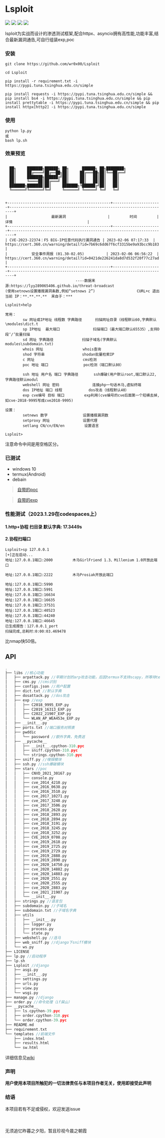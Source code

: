 # Lsploit

![](https://img.shields.io/badge/Size-4MB-informational?style=for-the-badge&logo=appveyor)
![](https://img.shields.io/badge/tested-termux-green?style=for-the-badge&logo=appveyor)
![](https://img.shields.io/github/issues/wr0x00/Lsploit?style=for-the-badge&logo=appveyor)
![](https://img.shields.io/github/stars/wr0x00/Lsploit?style=for-the-badge&logo=appveyor)

lsploit为实战而设计的渗透测试框架,配合httpx、asyncio拥有高性能,功能丰富,结合最新漏洞通告,可自行组装exp,poc

### 安装
```shell
git clone https://github.com/wr0x00/Lsploit

cd Lsploit

pip install -r requirement.txt -i https://pypi.tuna.tsinghua.edu.cn/simple

pip install requests -i https://pypi.tuna.tsinghua.edu.cn/simple && pip install bs4 -i https://pypi.tuna.tsinghua.edu.cn/simple && pip install prettytable -i https://pypi.tuna.tsinghua.edu.cn/simple && pip install httpx[http2] -i https://pypi.tuna.tsinghua.edu.cn/simple

```
### 使用
```shell
python lp.py
或
bash lp.sh
```
### 效果预览
```shell

  ██╗     ███████╗██████╗ ██╗      ██████╗ ██╗████████╗
  ██║     ██╔════╝██╔══██╗██║     ██╔═══██╗██║╚══██╔══╝
  ██║     ███████╗██████╔╝██║     ██║   ██║██║   ██║   
  ██║     ╚════██║██╔═══╝ ██║     ██║   ██║██║   ██║   
  ███████╗███████║██║     ███████╗╚██████╔╝██║   ██║   
  ╚══════╝╚══════╝╚═╝     ╚══════╝ ╚═════╝ ╚═╝   ╚═╝                                                                                                
                                                                                                                            

+-----------------------------------------------+----------------------+------------------------------------------------------------------------+
|                    最新漏洞                   |         时间         |                                  详情                                  |
+-----------------------------------------------+----------------------+------------------------------------------------------------------------+
| CVE-2023-22374：F5 BIG-IP任意代码执行漏洞通告 | 2023-02-06 07:17:33  | https://cert.360.cn/warning/detail?id=7b69c6dd67f6cf3315be9a93bcc9b183 |
|           安全事件周报 (01.30-02.05)          | 2023-02-06 06:56:22  | https://cert.360.cn/warning/detail?id=0421de226241da8d7d532f20f77c27ad |
+-----------------------------------------------+----------------------+------------------------------------------------------------------------+
                                ----数据来源:https://lyy289065406.github.io/threat-broadcast
(使用setnows设置播报漏洞条数,例如“setnows 2”)                   CURL+c 退出
当前 IP：**.**.**.**  来自于：***

Lsploit>help

常用：
        sw 网址或IP地址 线程数 字典路径      扫描网址目录（线程默认60,字典默认\modules\dict.t
        sp IP地址  最大端口               扫描端口（最大端口默认65535）,支持D段‘/’批量扫描
        sd 网址 字典路径             扫描子域名(字典默认modules\subdomain.txt)
        whois 网址                  whois查询
        shod 字符串                 shodan批量检索IP
        c 网址                      cms检测
        poc 地址 端口                poc检测（端口默认80）

        ssh 地址 用户名 端口 字典路径       ssh爆破(用户默认root,端口默认22,字典路径默认modul
        webshell 网址 密码               连接php一句话木马,虚拟终端
        dos IP地址 端口 线程            dos攻击（线程默认40）
        exp cve编号 目标 端口         exp利用(cve编号的cve后面第一个短横去掉,如cve-2018-9995写成cve2018-9995)

设置：
        setnews 数字                设置播报漏洞数
        setproxy 网址               设置代理
        setlang CN/cn/EN/en         设置语言
        
Lsploit>
```
注意命令中间是用空格区分。
### 已测试
 * windows 10
 * termux(Android)
 * debain

 >[自带的poc](https://github.com/wr0x00/Lizard/wiki/Supported_poc_CN)
 
 >[自带的exp](https://github.com/wr0x00/Lizard/wiki/Support_EXP_CN)
### 性能测试（2023.1.29在codespaces上）
#### 1.http+协程 扫目录 默认字典: 17.3449s
#### 2.协程扫端口 
```
Lsploit>sp 127.0.0.1
[+]正在启动...
地址:127.0.0.1端口:2000         木马GirlFriend 1.3、Millenium 1.0开放此端口

地址:127.0.0.1端口:2222         木马Prosiak开放此端口

地址:127.0.0.1端口:5990 
地址:127.0.0.1端口:5991 
地址:127.0.0.1端口:16634 
地址:127.0.0.1端口:16635 
地址:127.0.0.1端口:37531 
地址:127.0.0.1端口:40523 
地址:127.0.0.1端口:44240 
地址:127.0.0.1端口:46645 
已生成报告：127.0.0.1_port
扫描完成,总耗时:0:00:03.469478
``` 
比nmap快50倍。
## API
```c
.
├── libs //核心功能
│   ├── arpattack.py //早期计划的arp攻击功能，后因termux不支持scapy，所等待termux官方支持再开发
│   ├── cms.py //cms识别
│   ├── configs.json //用户配置
│   ├── dict.txt //默认字典
│   ├── dosattack.py //dos攻击
│   ├── exp //exp
│   │   ├── C2018_9995_EXP.py
│   │   ├── C2019_16313_EXP.py
│   │   ├── C2022_21907_EXP.py
│   │   └── WLAN_AP_WEA453e_EXP.py
│   ├── __init__.py
│   ├── ports.txt //端口服务对照表
│   ├── pwddic 
│   │   └── password //额外字典，免费送
│   ├── __pycache__ 
│   │   ├── __init__.cpython-310.pyc
│   │   ├── sniff.cpython-310.pyc
│   │   └── strings.cpython-310.pyc
│   ├── sniff.py //嗅探模块
│   ├── ssh.py //ssh爆破模块
│   ├── stars //poc
│   │   ├── CNVD_2021_30167.py
│   │   ├── console.py
│   │   ├── cve_2014_4210.py
│   │   ├── cve_2016_0638.py
│   │   ├── cve_2016_3510.py
│   │   ├── cve_2017_10271.py
│   │   ├── cve_2017_3248.py
│   │   ├── cve_2017_3506.py
│   │   ├── cve_2018_2628.py
│   │   ├── cve_2018_2893.py
│   │   ├── cve_2018_2894.py
│   │   ├── cve_2018_3191.py
│   │   ├── cve_2018_3245.py
│   │   ├── cve_2018_3252.py
│   │   ├── CVE_2019_0708.py
│   │   ├── cve_2019_2618.py
│   │   ├── cve_2019_2725.py
│   │   ├── cve_2019_2729.py
│   │   ├── cve_2019_2888.py
│   │   ├── cve_2019_2890.py
│   │   ├── cve_2020_14750.py
│   │   ├── cve_2020_14882.py
│   │   ├── cve_2020_14883.py
│   │   ├── cve_2020_2551.py
│   │   ├── cve_2020_2555.py
│   │   ├── cve_2020_2883.py
│   │   ├── cve_2021_21907.py
│   │   └── __init__.py
│   ├── strings.py //语言包
│   ├── subdomain.py //子域名
│   ├── subdomain.txt //子域名字典
│   ├── utils
│   │   ├── __init__.py
│   │   ├── logger.py
│   │   ├── process.py
│   │   └── state.py
│   ├── webshell.py //连马
│   ├── web_sniff.py //django下sniff模块
│   └── ws.py
├── LICENSE
├── lp.py //启动程序
├── lp.sh
├── Lsploit //django
│   ├── asgi.py
│   ├── __init__.py
│   ├── settings.py
│   ├── urls.py
│   ├── view.py
│   └── wsgi.py
├── manage.py //django
├── order.py //命令处理（if屎山）
├── __pycache__
│   ├── ls.cpython-39.pyc
│   ├── order.cpython-310.pyc
│   └── order.cpython-39.pyc
├── README.md
├── requirement.txt
└── templates //前端文件
    ├── index.html
    ├── results.html
    └── sw.html
```
详细信息见[wiki](https://github.com/wr0x00/Lsploit/wiki)

### 声明
**用户使用本项目所触犯的一切法律责任与本项目作者无关，使用即接受此声明**

### 结语
本项目若有不足或侵权，欢迎发送issue
  <br>
  <br>
  <br>
  <br>
无须追忆昨暮之夕阳，暂且珍视今晨之朝霞
